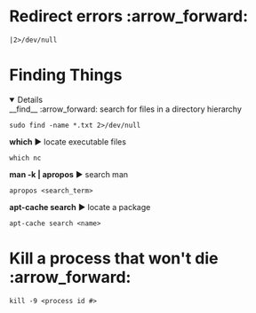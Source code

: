 


<H1>
Redirect errors :arrow_forward: </h1>

```
|2>/dev/null
```


<h1>Finding Things</h1>
<details open> 
__find__ :arrow_forward: search for files in a directory hierarchy

```
sudo find -name *.txt 2>/dev/null
```

__which__ :arrow_forward: locate executable files

```
which nc
```

__man -k | apropos__ :arrow_forward: search man
```
apropos <search_term>
```

__apt-cache search__ :arrow_forward: locate a package
```
apt-cache search <name>
```


</details>

<H1>Kill a process that won't die  :arrow_forward: </h1>

```
kill -9 <process id #>
```

